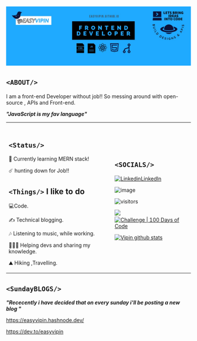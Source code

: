 
![image](https://github.com/Easyvipin/easyvipin/blob/master/Screenshot%202020-10-06%20142231.jpg)

## `<ABOUT/>` 
I am a front-end Developer without job!! So messing around with open-source , APIs and Front-end.

***"JavaScript is my fav language"***

<table scrolling=no>
<tr>
<td>
<br>
 
## `<Status/>`


:rocket: Currently learning MERN stack!

:comet: hunting down for Job!!

## `<Things/>` I like to do
:computer:Code.

 ✍ Technical blogging.  
 
 🎶 Listening to music, while working.
 
 👩🏻‍🏫 Helping devs and sharing my knowledge.
 
 :mountain: Hiking ,Travelling.
 
 </td>
 
 <td>
 
## `<SOCIALS/>`

[![Linkedin](https://i.stack.imgur.com/gVE0j.png)LinkedIn](https://www.linkedin.com/in/easyvipin)  

![image](https://img.shields.io/twitter/follow/easyvipin?style=social)

![visitors](https://visitor-badge.laobi.icu/badge?page_id=easyvipin)

 [<img src ="https://img.shields.io/badge/Website-vipin-%23.svg?&style=for-the-badge&logo=&logoColor=white%22">](https://easyvipin.github.io)  
[![Challenge | 100 Days of Code](https://img.shields.io/static/v1?label=Challenge&labelColor=384357&message=100%20Days%20of%20Code&color=00b4ee&style=for-the-badge&link=https://www.100daysofcode.com)](https://www.100daysofcode.com)


[![Vipin github stats](https://github-readme-stats.vercel.app/api?username=easyvipin)](https://github.com/easyvipin/github-readme-stats)
</td>
</tr>
</table>
                                            
## `<SundayBLOGS/>`

***"Rececently i have decided that on every sunday i'll be posting a new blog "***

https://easyvipin.hashnode.dev/

https://dev.to/easyvipin
                                             
   




